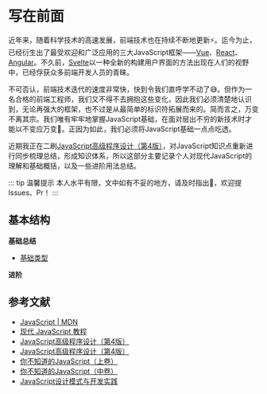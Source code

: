 # 写在前面

近年来，随着科学技术的高速发展，前端技术也在持续不断地更新:zap:。迄今为止，已经衍生出了最受欢迎和广泛应用的三大JavaScript框架——[Vue](https://cn.vuejs.org/)、[React](https://react.docschina.org/)、[Angular](https://angular.cn/)。不久前，[Svelte](https://www.sveltejs.cn/)以一种全新的构建用户界面的方法出现在人们的视野中，已经俘获众多前端开发人员的青睐。

不可否认，前端技术迭代的速度非常快，快到令我们直呼学不动了:sweat_smile:。但作为一名合格的前端工程师，我们又不得不去拥抱这些变化，因此我们必须清楚地认识到，无论再强大的框架，也不过是从最简单的标识符拓展而来的。简而言之，万变不离其宗。我们唯有牢牢地掌握JavaScript基础，在面对层出不穷的新技术时才能以不变应万变:muscle:。正因为如此，我们必须将JavaScript基础一点点吃透。

近期我正在二刷[JavaScript高级程序设计（第4版）](https://www.ituring.com.cn/book/2472)，对JavaScript知识点重新进行同步梳理总结，形成知识体系，所以这部分主要记录个人对现代JavaScript的理解和基础概括，以及一些进阶用法总结。

::: tip 温馨提示
本人水平有限，文中如有不妥的地方，请及时指出:pray:，欢迎提Issues、Pr！
:::
## 基本结构

**基础总结**

* [基础类型](./basic-types.md)

**进阶**
  
## 参考文献

* [JavaScript | MDN](https://developer.mozilla.org/zh-CN/docs/Web/JavaScript)
* [现代 JavaScript 教程](https://zh.javascript.info/)
* [JavaScript高级程序设计（第4版）](https://www.ituring.com.cn/book/2472)
* [JavaScript高级程序设计（第4版）](https://www.ituring.com.cn/book/2472)
* [你不知道的JavaScript（上卷）](https://www.ituring.com.cn/book/1488)
* [你不知道的JavaScript（中卷）](https://www.ituring.com.cn/book/1563)
* [JavaScript设计模式与开发实践](https://www.ituring.com.cn/book/1632)

